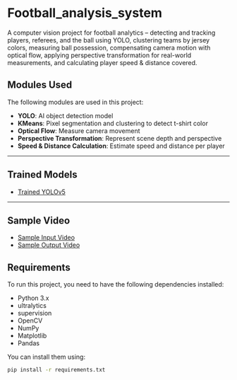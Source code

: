 # Football_analysis_system
A computer vision project for football analytics – detecting and tracking players, referees, and the ball using YOLO, clustering teams by jersey colors, measuring ball possession, compensating camera motion with optical flow, applying perspective transformation for real-world measurements, and calculating player speed &amp; distance covered.

## Modules Used

The following modules are used in this project:

- **YOLO**: AI object detection model  
- **KMeans**: Pixel segmentation and clustering to detect t-shirt color  
- **Optical Flow**: Measure camera movement  
- **Perspective Transformation**: Represent scene depth and perspective  
- **Speed & Distance Calculation**: Estimate speed and distance per player  

---

## Trained Models

- [Trained YOLOv5](https://github.com/ultralytics/yolov5)  

---

## Sample Video  

- [Sample Input Video](https://drive.google.com/file/d/1TBGUeNA5QaGW5bWzzxo3WvjXElYML4y6/view?usp=sharing)  
- [Sample Output Video](https://drive.google.com/file/d/1HcQPlbQTb1cD-uHDPOEkAMMPMhhSR_xI/view?usp=drive_link)  

## Requirements  

To run this project, you need to have the following dependencies installed:  

- Python 3.x  
- ultralytics  
- supervision  
- OpenCV  
- NumPy  
- Matplotlib  
- Pandas  

You can install them using:  

```bash
pip install -r requirements.txt


